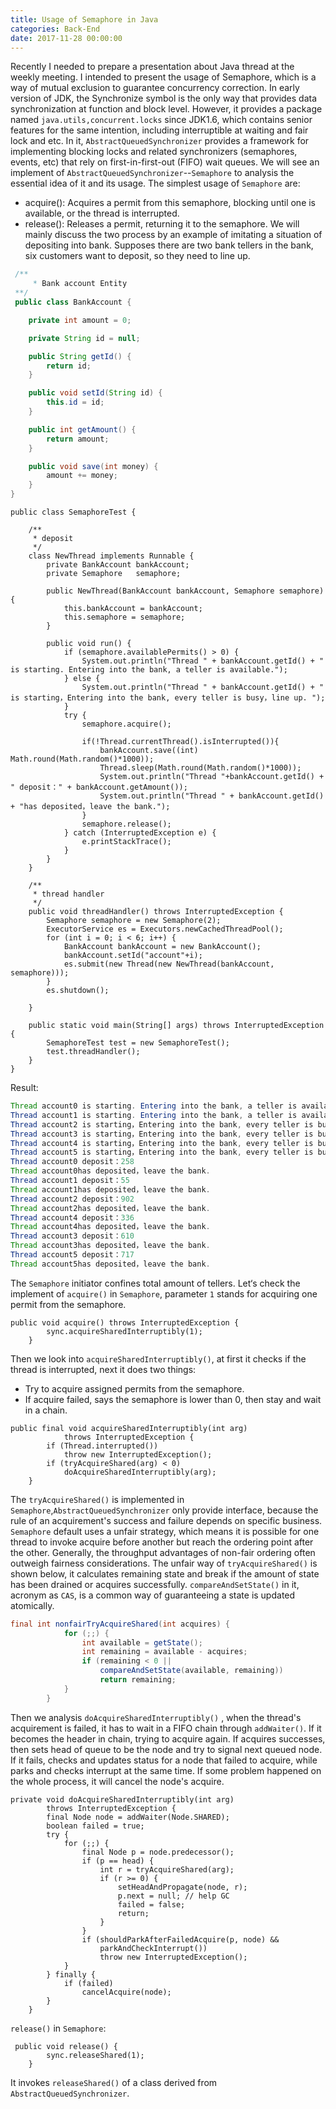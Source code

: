 ```yaml
---
title: Usage of Semaphore in Java
categories: Back-End
date: 2017-11-28 00:00:00
---
```


Recently I needed to prepare a presentation about Java thread at the weekly meeting. I intended to present the usage of Semaphore, which is a way of mutual exclusion to guarantee concurrency correction. In early version of JDK, the Synchronize symbol is the only way that provides data synchronization at function and block level. However, it provides a package named `java.utils,concurrent.locks` since JDK1.6, which contains senior features for the same intention, including interruptible at waiting and fair lock and etc. In it, `AbstractQueuedSynchronizer` provides a framework for implementing blocking locks and related synchronizers (semaphores, events, etc) that rely on first-in-first-out (FIFO) wait queues. We will see an implement of `AbstractQueuedSynchronizer`--`Semaphore` to analysis the essential idea of it and its usage.
The simplest usage of `Semaphore` are:
- acquire(): Acquires a permit from this semaphore, blocking until one is available, or the thread is interrupted.
- release(): Releases a permit, returning it to the semaphore.
We will mainly discuss  the two process by an example of imitating a situation of depositing into bank. Supposes there are two bank tellers in the bank, six customers want to deposit, so they need to line up.

```java
 /**
     * Bank account Entity
 **/
 public class BankAccount {

    private int amount = 0;

    private String id = null;

    public String getId() {
        return id;
    }

    public void setId(String id) {
        this.id = id;
    }

    public int getAmount() {
        return amount;
    }

    public void save(int money) {
        amount += money;
    }
}
```

```
public class SemaphoreTest {

    /**
     * deposit
     */
    class NewThread implements Runnable {
        private BankAccount bankAccount;
        private Semaphore   semaphore;

        public NewThread(BankAccount bankAccount, Semaphore semaphore) {
            this.bankAccount = bankAccount;
            this.semaphore = semaphore;
        }

        public void run() {
            if (semaphore.availablePermits() > 0) {
                System.out.println("Thread " + bankAccount.getId() + " is starting. Entering into the bank, a teller is available.");
            } else {
                System.out.println("Thread " + bankAccount.getId() + " is starting，Entering into the bank, every teller is busy，line up. ");
            }
            try {
                semaphore.acquire();

                if(!Thread.currentThread().isInterrupted()){
                    bankAccount.save((int) Math.round(Math.random()*1000));
                    Thread.sleep(Math.round(Math.random()*1000));
                    System.out.println("Thread "+bankAccount.getId() + " deposit：" + bankAccount.getAmount());
                    System.out.println("Thread " + bankAccount.getId() + "has deposited，leave the bank.");
                }
                semaphore.release();
            } catch (InterruptedException e) {
                e.printStackTrace();
            }
        }
    }

    /**
     * thread handler
     */
    public void threadHandler() throws InterruptedException {
        Semaphore semaphore = new Semaphore(2);
        ExecutorService es = Executors.newCachedThreadPool();
        for (int i = 0; i < 6; i++) {
            BankAccount bankAccount = new BankAccount();
            bankAccount.setId("account"+i);
            es.submit(new Thread(new NewThread(bankAccount, semaphore)));
        }
        es.shutdown();

    }

    public static void main(String[] args) throws InterruptedException {
        SemaphoreTest test = new SemaphoreTest();
        test.threadHandler();
    }
}
```
Result:
```java
Thread account0 is starting. Entering into the bank, a teller is available.
Thread account1 is starting. Entering into the bank, a teller is available.
Thread account2 is starting，Entering into the bank, every teller is busy，line up. 
Thread account3 is starting，Entering into the bank, every teller is busy，line up. 
Thread account4 is starting，Entering into the bank, every teller is busy，line up. 
Thread account5 is starting，Entering into the bank, every teller is busy，line up. 
Thread account0 deposit：258
Thread account0has deposited，leave the bank.
Thread account1 deposit：55
Thread account1has deposited，leave the bank.
Thread account2 deposit：902
Thread account2has deposited，leave the bank.
Thread account4 deposit：336
Thread account4has deposited，leave the bank.
Thread account3 deposit：610
Thread account3has deposited，leave the bank.
Thread account5 deposit：717
Thread account5has deposited，leave the bank.
```
The `Semaphore` initiator confines total amount of tellers. Let‘s check the implement of `acquire()` in `Semaphore`, parameter `1` stands for acquiring  one permit from the semaphore.
```
public void acquire() throws InterruptedException {
        sync.acquireSharedInterruptibly(1);
    }
```
Then we look into `acquireSharedInterruptibly()`, at first it checks if the thread is interrupted, next it does two things: 
-   Try to acquire assigned permits from the semaphore.
-  If acquire failed, says the semaphore is lower than 0, then stay and wait in a chain.
```
public final void acquireSharedInterruptibly(int arg)
            throws InterruptedException {
        if (Thread.interrupted())
            throw new InterruptedException();
        if (tryAcquireShared(arg) < 0)
            doAcquireSharedInterruptibly(arg);
    }
```
The `tryAcquireShared()` is implemented in `Semaphore`,`AbstractQueuedSynchronizer` only provide interface, because the rule of an acquirement's success and failure depends on specific business. `Semaphore` default uses a unfair strategy, which means it is possible for one thread to invoke acquire before another but reach the ordering point after the other. Generally, the throughput advantages of non-fair ordering often outweigh fairness considerations. The unfair way of `tryAcquireShared()` is shown below, it calculates remaining state and break if the amount of state has been drained or acquires successfully. `compareAndSetState()` in it, acronym as `CAS`, is a common way of guaranteeing a state is updated atomically.
```java
final int nonfairTryAcquireShared(int acquires) {
            for (;;) {
                int available = getState();
                int remaining = available - acquires;
                if (remaining < 0 ||
                    compareAndSetState(available, remaining))
                    return remaining;
            }
        }
```
Then we analysis `doAcquireSharedInterruptibly()` , when the thread's acquirement is failed, it has to wait in a FIFO chain through `addWaiter()`. If it becomes the header in chain, trying to acquire again. If acquires successes, then sets head of queue to be the node and try to signal next queued node. If it fails, checks and updates status for a node that failed to acquire, while parks and checks interrupt at the same time. If some problem happened on the whole process, it will cancel the node's acquire.
```
private void doAcquireSharedInterruptibly(int arg)
        throws InterruptedException {
        final Node node = addWaiter(Node.SHARED);
        boolean failed = true;
        try {
            for (;;) {
                final Node p = node.predecessor();
                if (p == head) {
                    int r = tryAcquireShared(arg);
                    if (r >= 0) {
                        setHeadAndPropagate(node, r);
                        p.next = null; // help GC
                        failed = false;
                        return;
                    }
                }
                if (shouldParkAfterFailedAcquire(p, node) &&
                    parkAndCheckInterrupt())
                    throw new InterruptedException();
            }
        } finally {
            if (failed)
                cancelAcquire(node);
        }
    }
```

`release()` in `Semaphore`:
```
 public void release() {
        sync.releaseShared(1);
    }
```
It invokes `releaseShared()` of a class derived from `AbstractQueuedSynchronizer`.

